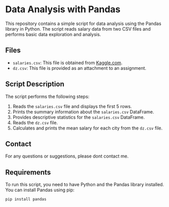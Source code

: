 # Data Analysis with Pandas

This repository contains a simple script for data analysis using the Pandas library in Python. The script reads salary data from two CSV files and performs basic data exploration and analysis.

## Files

- `salaries.csv`: This file is obtained from [Kaggle.com](https://www.kaggle.com).
- `dz.csv`: This file is provided as an attachment to an assignment.

## Script Description

The script performs the following steps:

1. Reads the `salaries.csv` file and displays the first 5 rows.
2. Prints the summary information about the `salaries.csv` DataFrame.
3. Provides descriptive statistics for the `salaries.csv` DataFrame.
4. Reads the `dz.csv` file.
5. Calculates and prints the mean salary for each city from the `dz.csv` file.


## Contact

For any questions or suggestions, please dont contact me.

## Requirements

To run this script, you need to have Python and the Pandas library installed. You can install Pandas using pip:

```bash
pip install pandas

